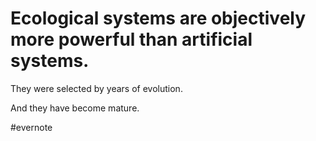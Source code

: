 # Ecological systems are objectively more powerful than artificial systems.

They were selected by years of evolution.

And they have become mature.

\#evernote

